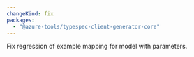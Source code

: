 ```yaml
---
changeKind: fix
packages:
  - "@azure-tools/typespec-client-generator-core"
---
```


Fix regression of example mapping for model with parameters.